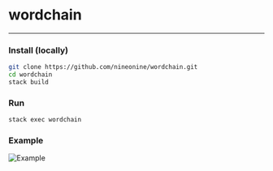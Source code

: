 # wordchain
---

### Install (locally)

```bash
git clone https://github.com/nineonine/wordchain.git
cd wordchain
stack build
```

### Run

```bash
stack exec wordchain
```

###  Example

![Example](https://media.giphy.com/media/1zkss5zEt4HN1it2ND/giphy.gif)
